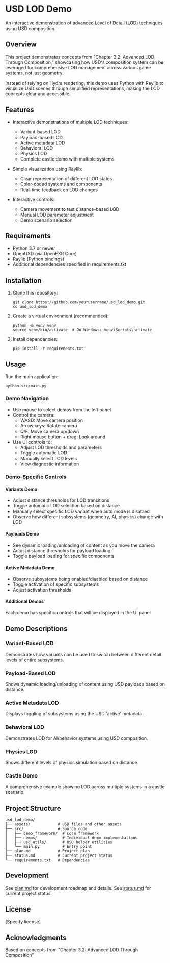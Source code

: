 # USD LOD Demo

An interactive demonstration of advanced Level of Detail (LOD) techniques using USD composition.

## Overview

This project demonstrates concepts from "Chapter 3.2: Advanced LOD Through Composition," showcasing how USD's composition system can be leveraged for comprehensive LOD management across various game systems, not just geometry.

Instead of relying on Hydra rendering, this demo uses Python with Raylib to visualize USD scenes through simplified representations, making the LOD concepts clear and accessible.

## Features

- Interactive demonstrations of multiple LOD techniques:
  - Variant-based LOD
  - Payload-based LOD
  - Active metadata LOD
  - Behavioral LOD
  - Physics LOD
  - Complete castle demo with multiple systems

- Simple visualization using Raylib:
  - Clear representation of different LOD states
  - Color-coded systems and components
  - Real-time feedback on LOD changes

- Interactive controls:
  - Camera movement to test distance-based LOD
  - Manual LOD parameter adjustment
  - Demo scenario selection

## Requirements

- Python 3.7 or newer
- OpenUSD (via OpenEXR Core)
- Raylib (Python bindings)
- Additional dependencies specified in requirements.txt

## Installation

1. Clone this repository:
   ```
   git clone https://github.com/yourusername/usd_lod_demo.git
   cd usd_lod_demo
   ```

2. Create a virtual environment (recommended):
   ```
   python -m venv venv
   source venv/bin/activate  # On Windows: venv\Scripts\activate
   ```

3. Install dependencies:
   ```
   pip install -r requirements.txt
   ```

## Usage

Run the main application:
```
python src/main.py
```

### Demo Navigation

- Use mouse to select demos from the left panel
- Control the camera:
  - WASD: Move camera position
  - Arrow keys: Rotate camera
  - Q/E: Move camera up/down
  - Right mouse button + drag: Look around
- Use UI controls to:
  - Adjust LOD thresholds and parameters
  - Toggle automatic LOD
  - Manually select LOD levels
  - View diagnostic information

### Demo-Specific Controls

#### Variants Demo
- Adjust distance thresholds for LOD transitions
- Toggle automatic LOD selection based on distance
- Manually select specific LOD variant when auto mode is disabled
- Observe how different subsystems (geometry, AI, physics) change with LOD

#### Payloads Demo
- See dynamic loading/unloading of content as you move the camera
- Adjust distance thresholds for payload loading
- Toggle payload loading for specific components

#### Active Metadata Demo
- Observe subsystems being enabled/disabled based on distance
- Toggle activation of specific subsystems
- Adjust activation thresholds

#### Additional Demos
Each demo has specific controls that will be displayed in the UI panel

## Demo Descriptions

### Variant-Based LOD
Demonstrates how variants can be used to switch between different detail levels of entire subsystems.

### Payload-Based LOD
Shows dynamic loading/unloading of content using USD payloads based on distance.

### Active Metadata LOD
Displays toggling of subsystems using the USD 'active' metadata.

### Behavioral LOD
Demonstrates LOD for AI/behavior systems using USD composition.

### Physics LOD
Shows different levels of physics simulation based on distance.

### Castle Demo
A comprehensive example showing LOD across multiple systems in a castle scenario.

## Project Structure

```
usd_lod_demo/
├── assets/            # USD files and other assets
├── src/               # Source code
│   ├── demo_framework/  # Core framework
│   ├── demos/           # Individual demo implementations
│   ├── usd_utils/       # USD helper utilities
│   └── main.py          # Entry point
├── plan.md            # Project plan
├── status.md          # Current project status
└── requirements.txt   # Dependencies
```

## Development

See [plan.md](plan.md) for development roadmap and details.
See [status.md](status.md) for current project status.

## License

[Specify license]

## Acknowledgments

Based on concepts from "Chapter 3.2: Advanced LOD Through Composition"